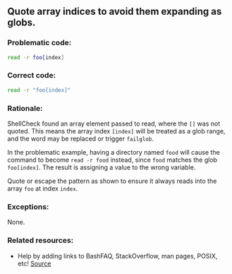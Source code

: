 ## Quote array indices to avoid them expanding as globs.

### Problematic code:

```sh
read -r foo[index]
```

### Correct code:

```sh
read -r "foo[index]"
```

### Rationale:

ShellCheck found an array element passed to read, where the `[]` was not quoted. This means the array index `[index]` will be treated as a glob range, and the word may be replaced or trigger `failglob`.  

In the problematic example, having a directory named `food` will cause the command to become `read -r food` instead, since `food` matches the glob `foo[index]`. The result is assigning a value to the wrong variable.

Quote or escape the pattern as shown to ensure it always reads into the array `foo` at index `index`. 

### Exceptions:

None.

### Related resources:

* Help by adding links to BashFAQ, StackOverflow, man pages, POSIX, etc!
[Source](https://github.com/koalaman/shellcheck/wiki/SC2313)

